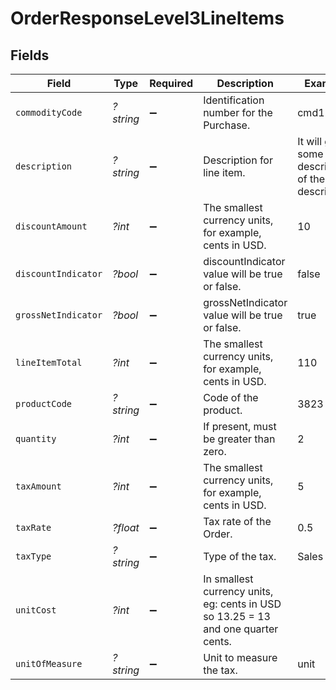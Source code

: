 # OrderResponseLevel3LineItems


## Fields

| Field                                                                             | Type                                                                              | Required                                                                          | Description                                                                       | Example                                                                           |
| --------------------------------------------------------------------------------- | --------------------------------------------------------------------------------- | --------------------------------------------------------------------------------- | --------------------------------------------------------------------------------- | --------------------------------------------------------------------------------- |
| `commodityCode`                                                                   | *?string*                                                                         | :heavy_minus_sign:                                                                | Identification number for the Purchase.                                           | cmd123                                                                            |
| `description`                                                                     | *?string*                                                                         | :heavy_minus_sign:                                                                | Description for line item.                                                        | It will give some description of the order description.                           |
| `discountAmount`                                                                  | *?int*                                                                            | :heavy_minus_sign:                                                                | The smallest currency units, for example, cents in USD.                           | 10                                                                                |
| `discountIndicator`                                                               | *?bool*                                                                           | :heavy_minus_sign:                                                                | discountIndicator value will be true or false.                                    | false                                                                             |
| `grossNetIndicator`                                                               | *?bool*                                                                           | :heavy_minus_sign:                                                                | grossNetIndicator value will be true or false.                                    | true                                                                              |
| `lineItemTotal`                                                                   | *?int*                                                                            | :heavy_minus_sign:                                                                | The smallest currency units, for example, cents in USD.                           | 110                                                                               |
| `productCode`                                                                     | *?string*                                                                         | :heavy_minus_sign:                                                                | Code of the product.                                                              | 3823                                                                              |
| `quantity`                                                                        | *?int*                                                                            | :heavy_minus_sign:                                                                | If present, must be greater than zero.                                            | 2                                                                                 |
| `taxAmount`                                                                       | *?int*                                                                            | :heavy_minus_sign:                                                                | The smallest currency units, for example, cents in USD.                           | 5                                                                                 |
| `taxRate`                                                                         | *?float*                                                                          | :heavy_minus_sign:                                                                | Tax rate of the Order.                                                            | 0.5                                                                               |
| `taxType`                                                                         | *?string*                                                                         | :heavy_minus_sign:                                                                | Type of the tax.                                                                  | Sales                                                                             |
| `unitCost`                                                                        | *?int*                                                                            | :heavy_minus_sign:                                                                | In smallest currency units, eg: cents in USD so 13.25 = 13 and one quarter cents. |                                                                                   |
| `unitOfMeasure`                                                                   | *?string*                                                                         | :heavy_minus_sign:                                                                | Unit to measure the tax.                                                          | unit                                                                              |